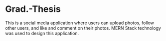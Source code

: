 # Grad.-Thesis
 
This is a social media application where users can upload photos, follow other users, and like and comment on their photos. MERN Stack technology was used to design this application.
